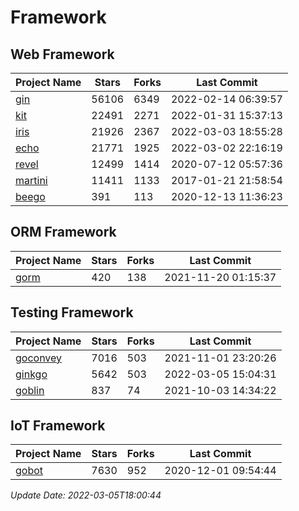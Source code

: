 # Framework

## Web Framework
| Project Name | Stars | Forks | Last Commit |
| ------------ | ----- | ----- | ----------- |
| [gin](https://github.com/gin-gonic/gin) | 56106 | 6349 | 2022-02-14 06:39:57 |
| [kit](https://github.com/go-kit/kit) | 22491 | 2271 | 2022-01-31 15:37:13 |
| [iris](https://github.com/kataras/iris) | 21926 | 2367 | 2022-03-03 18:55:28 |
| [echo](https://github.com/labstack/echo) | 21771 | 1925 | 2022-03-02 22:16:19 |
| [revel](https://github.com/revel/revel) | 12499 | 1414 | 2020-07-12 05:57:36 |
| [martini](https://github.com/go-martini/martini) | 11411 | 1133 | 2017-01-21 21:58:54 |
| [beego](https://github.com/astaxie/beego) | 391 | 113 | 2020-12-13 11:36:23 |

## ORM Framework
| Project Name | Stars | Forks | Last Commit |
| ------------ | ----- | ----- | ----------- |
| [gorm](https://github.com/jinzhu/gorm) | 420 | 138 | 2021-11-20 01:15:37 |

## Testing Framework
| Project Name | Stars | Forks | Last Commit |
| ------------ | ----- | ----- | ----------- |
| [goconvey](https://github.com/smartystreets/goconvey) | 7016 | 503 | 2021-11-01 23:20:26 |
| [ginkgo](https://github.com/onsi/ginkgo) | 5642 | 503 | 2022-03-05 15:04:31 |
| [goblin](https://github.com/franela/goblin) | 837 | 74 | 2021-10-03 14:34:22 |

## IoT Framework
| Project Name | Stars | Forks | Last Commit |
| ------------ | ----- | ----- | ----------- |
| [gobot](https://github.com/hybridgroup/gobot) | 7630 | 952 | 2020-12-01 09:54:44 |

*Update Date: 2022-03-05T18:00:44*